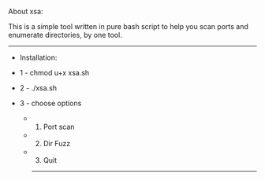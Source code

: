 



About xsa:

This is a simple tool written in pure bash script to help you scan ports and enumerate directories, by one tool.

-------------------

* Installation:
* 1 - chmod u+x xsa.sh
* 2 - ./xsa.sh 
* 3 - choose options 


  * 1. Port scan
  * 2. Dir Fuzz
  * 3. Quit

    -------------

